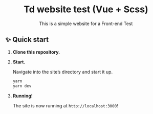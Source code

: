 <h1 align="center">
  Td website test (Vue + Scss)
</h1>
<p align="center">
  This is a simple website for a Front-end Test
  </a>
</p>

## ✨ Quick start

1.  **Clone this repository.**


2.  **Start.**

    Navigate into the site’s directory and start it up.

    ```sh
    yarn
    yarn dev
    ```

3.  **Running!**

    The site is now running at `http://localhost:3000`!

